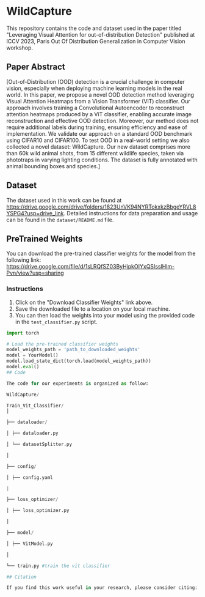 # WildCapture

This repository contains the code and dataset used in the paper titled "Leveraging Visual Attention for out-of-distribution Detection" published at ICCV 2023, Paris Out Of Distribution Generalization in Computer Vision workshop.

## Paper Abstract

[Out-of-Distribution (OOD) detection is a crucial challenge in computer vision, especially when deploying machine learning models in the real world. In this paper, we propose a novel OOD detection method leveraging Visual Attention Heatmaps from a Vision Transformer (ViT) classifier. Our approach involves training a Convolutional Autoencoder to reconstruct attention heatmaps produced by a ViT classifier, enabling accurate image reconstruction and effective OOD detection. Moreover, our method does not require additional labels during training, ensuring efficiency and ease of implementation. We validate our approach on a standard OOD benchmark using CIFAR10 and CIFAR100. To test OOD in a real-world setting we also collected a novel dataset: WildCapture. Our new dataset comprises more than 60k  wild animal shots, from 15 different wildlife species, taken via phototraps in varying lighting conditions. The dataset is fully annotated with animal bounding boxes and species.]

## Dataset

The dataset used in this work can be found at https://drive.google.com/drive/folders/1823UnVK94NYRTokxkzBbgeYRVL8YSPG4?usp=drive_link. Detailed instructions for data preparation and usage can be found in the `dataset/README.md` file.

## PreTrained Weights

You can download the pre-trained classifier weights for the model from the following link: https://drive.google.com/file/d/1sLRQfSZ03ByHjpkOIYxQSIsslHlm-Pvn/view?usp=sharing

### Instructions

1. Click on the "Download Classifier Weights" link above.
2. Save the downloaded file to a location on your local machine.
3. You can then load the weights into your model using the provided code in the `test_classifier.py` script.

```python
import torch

# Load the pre-trained classifier weights
model_weights_path = 'path_to_downloaded_weights'
model = YourModel()
model.load_state_dict(torch.load(model_weights_path))
model.eval()
## Code

The code for our experiments is organized as follow: 

WildCapture/

Train_Vit_Classifier/
│

├── dataloader/

│ ├── dataloader.py

│ └── datasetSplitter.py

│

├── config/

│ ├── config.yaml

|

├── loss_optimizer/

│ ├── loss_optimizer.py

│

├── model/

│ ├── VitModel.py

│

└── train.py #train the vit classifier 

## Citation

If you find this work useful in your research, please consider citing: TBD
